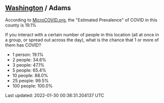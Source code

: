 
## [Washington](/united-states/washington) / Adams

According to [MicroCOVID.org](http://microcovid.org),
the "Estimated Prevalence" of COVID in this county is 19.1%

If you interact with a certain number of people in this location
(all at once in a group, or spread out across the day), what is the chance that
1 or more of them has COVID?

- 1 person: 19.1%
- 2 people: 34.6%
- 3 people: 47.1%
- 5 people: 65.4%
- 10 people: 88.0%
- 25 people: 99.5%
- 100 people: 100.0%

Last updated: 2022-01-30 00:38:31.204137 UTC
